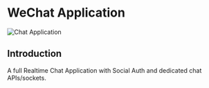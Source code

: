 # WeChat Application

![Chat Application](https://i.ibb.co/GJwyy9m/Bv9-Js3-QLOLY-HD.jpg)

## Introduction

A full Realtime Chat Application with Social Auth and dedicated chat APIs/sockets.



